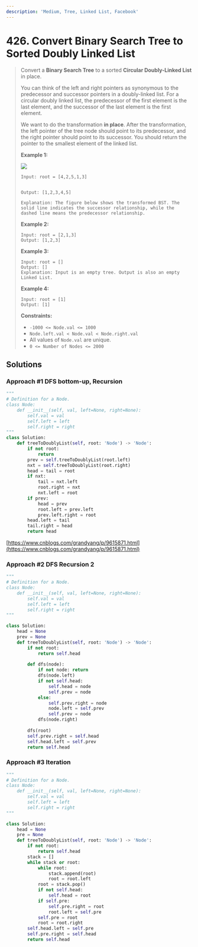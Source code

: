 ```yaml
---
description: 'Medium, Tree, Linked List, Facebook'
---
```


# 426. Convert Binary Search Tree to Sorted Doubly Linked List

> Convert a **Binary Search Tree** to a sorted **Circular Doubly-Linked List** in place.
>
> You can think of the left and right pointers as synonymous to the predecessor and successor pointers in a doubly-linked list. For a circular doubly linked list, the predecessor of the first element is the last element, and the successor of the last element is the first element.
>
> We want to do the transformation **in place**. After the transformation, the left pointer of the tree node should point to its predecessor, and the right pointer should point to its successor. You should return the pointer to the smallest element of the linked list.
>
> **Example 1:**
>
> ![](https://assets.leetcode.com/uploads/2018/10/12/bstdlloriginalbst.png)
>
> ```text
> Input: root = [4,2,5,1,3]
>
>
> Output: [1,2,3,4,5]
>
> Explanation: The figure below shows the transformed BST. The solid line indicates the successor relationship, while the dashed line means the predecessor relationship.
>
> ```
>
> **Example 2:**
>
> ```text
> Input: root = [2,1,3]
> Output: [1,2,3]
> ```
>
> **Example 3:**
>
> ```text
> Input: root = []
> Output: []
> Explanation: Input is an empty tree. Output is also an empty Linked List.
> ```
>
> **Example 4:**
>
> ```text
> Input: root = [1]
> Output: [1]
> ```
>
> **Constraints:**
>
> * `-1000 <= Node.val <= 1000`
> * `Node.left.val < Node.val < Node.right.val`
> * All values of `Node.val` are unique.
> * `0 <= Number of Nodes <= 2000`

## Solutions

### Approach \#1 DFS bottom-up, Recursion

```python
"""
# Definition for a Node.
class Node:
    def __init__(self, val, left=None, right=None):
        self.val = val
        self.left = left
        self.right = right
"""
class Solution:
    def treeToDoublyList(self, root: 'Node') -> 'Node':
        if not root:
            return
        prev = self.treeToDoublyList(root.left)
        nxt = self.treeToDoublyList(root.right)
        head = tail = root
        if nxt:
            tail = nxt.left
            root.right = nxt
            nxt.left = root
        if prev:
            head = prev
            root.left = prev.left
            prev.left.right = root
        head.left = tail
        tail.right = head
        return head
```

[https://www.cnblogs.com/grandyang/p/9615871.html](https://www.cnblogs.com/grandyang/p/9615871.html)

### Approach \#2 DFS Recursion 2

```python
"""
# Definition for a Node.
class Node:
    def __init__(self, val, left=None, right=None):
        self.val = val
        self.left = left
        self.right = right
"""

class Solution:
    head = None
    prev = None
    def treeToDoublyList(self, root: 'Node') -> 'Node':
        if not root:
            return self.head
        
        def dfs(node):
            if not node: return
            dfs(node.left)
            if not self.head:
                self.head = node
                self.prev = node
            else:
                self.prev.right = node
                node.left = self.prev
                self.prev = node
            dfs(node.right)
        
        dfs(root)
        self.prev.right = self.head
        self.head.left = self.prev
        return self.head
```

### Approach \#3 Iteration

```python
"""
# Definition for a Node.
class Node:
    def __init__(self, val, left=None, right=None):
        self.val = val
        self.left = left
        self.right = right
"""

class Solution:
    head = None
    pre = None
    def treeToDoublyList(self, root: 'Node') -> 'Node':
        if not root:
            return self.head
        stack = []
        while stack or root:
            while root:
                stack.append(root)
                root = root.left
            root = stack.pop()
            if not self.head:
                self.head = root
            if self.pre:
                self.pre.right = root
                root.left = self.pre
            self.pre = root
            root = root.right
        self.head.left = self.pre
        self.pre.right = self.head
        return self.head
```


